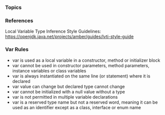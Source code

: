 ### Topics

### References

Local Variable Type Inference Style Guidelines: https://openjdk.java.net/projects/amber/guides/lvti-style-guide

### Var Rules

+ var is used as a local variable in a constructor, method or initializer block
+ var cannot be used in constructor parameters, method parameters, instance variables or class variables
+ var is always instantiated on the same line (or statement) where it is declared
+ var value can change but declared type cannot change
+ var cannot be initialized with a null value without a type
+ var is not permitted in multiple variable declarations
+ var is a reserved type name but not a reserved word, meaning it can be used as an identifier except as a class, interface or enum name
